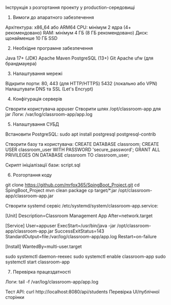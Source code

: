 Інструкція з розгортання проекту у production-середовищі

1. Вимоги до апаратного забезпечення

Архітектура: x86_64 або ARM64
CPU: мінімум 2 ядра (4+ рекомендовано)
RAM: мінімум 4 ГБ (8 ГБ рекомендовано)
Диск: щонайменше 10 ГБ SSD

2. Необхідне програмне забезпечення

Java 17+ (JDK)
Apache Maven
PostgreSQL (13+)
Git
Apache
ufw (для брандмауера)

3. Налаштування мережі

Відкрити порти:
80, 443 (для HTTP/HTTPS)
5432 (локально або VPN)
Налаштувати DNS та SSL (Let's Encrypt)

4. Конфігурація серверів

Створити користувача appuser
Створити шлях /opt/classroom-app для jar
Логи: /var/log/classroom-app/app.log

5. Налаштування СУБД

Встановити PostgreSQL:
sudo apt install postgresql postgresql-contrib

Створити базу та користувача:
CREATE DATABASE classroom;
CREATE USER classroom_user WITH PASSWORD 'secure_password';
GRANT ALL PRIVILEGES ON DATABASE classroom TO classroom_user;

Скрипт ініціалізації бази: script.sql

6. Розгортання коду

git clone https://github.com/mrfox365/SpingBoot_Project.git
cd SpingBoot_Project
mvn clean package
cp target/*.jar /opt/classroom-app/classroom-app.jar

Створити systemd сервіс /etc/systemd/system/classroom-app.service:

[Unit]
Description=Classroom Management App
After=network.target

[Service]
User=appuser
ExecStart=/usr/bin/java -jar /opt/classroom-app/classroom-app.jar
SuccessExitStatus=143
StandardOutput=file:/var/log/classroom-app/app.log
Restart=on-failure

[Install]
WantedBy=multi-user.target

sudo systemctl daemon-reexec
sudo systemctl enable classroom-app
sudo systemctl start classroom-app

7. Перевірка працездатності

Логи:
tail -f /var/log/classroom-app/app.log

Тест API:
curl http://localhost:8080/api/students
Перевірка UI/публічної сторінки

